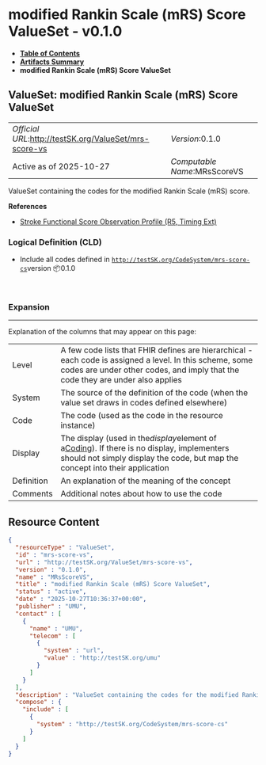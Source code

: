 # modified Rankin Scale (mRS) Score ValueSet - v0.1.0

* [**Table of Contents**](toc.md)
* [**Artifacts Summary**](artifacts.md)
* **modified Rankin Scale (mRS) Score ValueSet**

## ValueSet: modified Rankin Scale (mRS) Score ValueSet 

| | |
| :--- | :--- |
| *Official URL*:http://testSK.org/ValueSet/mrs-score-vs | *Version*:0.1.0 |
| Active as of 2025-10-27 | *Computable Name*:MRsScoreVS |

 
ValueSet containing the codes for the modified Rankin Scale (mRS) score. 

 **References** 

* [Stroke Functional Score Observation Profile (R5, Timing Ext)](StructureDefinition-functional-score-observation-profile.md)

### Logical Definition (CLD)

* Include all codes defined in [`http://testSK.org/CodeSystem/mrs-score-cs`](CodeSystem-mrs-score-cs.md)version 📦0.1.0

 

### Expansion

-------

 Explanation of the columns that may appear on this page: 

| | |
| :--- | :--- |
| Level | A few code lists that FHIR defines are hierarchical - each code is assigned a level. In this scheme, some codes are under other codes, and imply that the code they are under also applies |
| System | The source of the definition of the code (when the value set draws in codes defined elsewhere) |
| Code | The code (used as the code in the resource instance) |
| Display | The display (used in the*display*element of a[Coding](http://hl7.org/fhir/R5/datatypes.html#Coding)). If there is no display, implementers should not simply display the code, but map the concept into their application |
| Definition | An explanation of the meaning of the concept |
| Comments | Additional notes about how to use the code |



## Resource Content

```json
{
  "resourceType" : "ValueSet",
  "id" : "mrs-score-vs",
  "url" : "http://testSK.org/ValueSet/mrs-score-vs",
  "version" : "0.1.0",
  "name" : "MRsScoreVS",
  "title" : "modified Rankin Scale (mRS) Score ValueSet",
  "status" : "active",
  "date" : "2025-10-27T10:36:37+00:00",
  "publisher" : "UMU",
  "contact" : [
    {
      "name" : "UMU",
      "telecom" : [
        {
          "system" : "url",
          "value" : "http://testSK.org/umu"
        }
      ]
    }
  ],
  "description" : "ValueSet containing the codes for the modified Rankin Scale (mRS) score.",
  "compose" : {
    "include" : [
      {
        "system" : "http://testSK.org/CodeSystem/mrs-score-cs"
      }
    ]
  }
}

```
